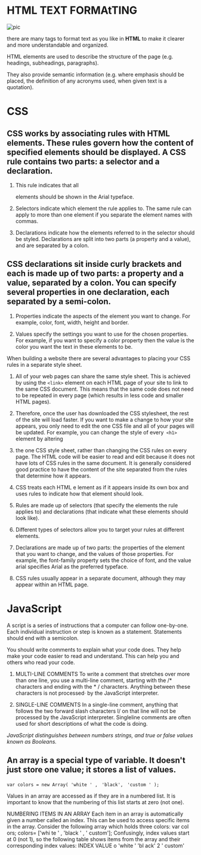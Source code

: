 # HTML TEXT FORMAtTING

![pic](https://www.templatemonster.com/blog/wp-content/uploads/2018/12/overapi.jpg)

there are many tags to format text as you like in **HTML** to make it clearer and more understandable and organized.

HTML elements are used to describe the structure of
the page (e.g. headings, subheadings, paragraphs).

They also provide semantic information (e.g. where
emphasis should be placed, the definition of any
acronyms used, when given text is a quotation).

# CSS 

## CSS works by associating rules with HTML elements. These rules govern how the content of specified elements should be displayed. A CSS rule contains two parts: a selector and a declaration.

1. This rule indicates that all <p>
elements should be shown in the
Arial typeface.

2. Selectors indicate which
element the rule applies to.
The same rule can apply to
more than one element if you
separate the element names
with commas.


3. Declarations indicate how
the elements referred to in
the selector should be styled.
Declarations are split into two
parts (a property and a value),
and are separated by a colon.

## CSS declarations sit inside curly brackets and each is made up of two parts: a property and a value, separated by a colon. You can specify several properties in one declaration, each separated by a semi-colon.

1. Properties indicate the aspects
of the element you want to
change. For example, color, font,
width, height and border.

2. Values specify the settings
you want to use for the chosen
properties. For example, if you
want to specify a color property
then the value is the color you
want the text in these elements
to be.



When building a website there are several advantages to placing your
CSS rules in a separate style sheet.

1. All of your web pages can share
the same style sheet. This is
achieved by using the ```<link>```
element on each HTML page of
your site to link to the same CSS
document. This means that the
same code does not need to be
repeated in every page (which
results in less code and smaller
HTML pages).

2. Therefore, once the user has
downloaded the CSS stylesheet,
the rest of the site will load
faster. If you want to make a
change to how your site appears,
you only need to edit the one
CSS file and all of your pages
will be updated. For example,
you can change the style of
every``` <h1>``` element by altering

3. the one CSS style sheet, rather
than changing the CSS rules on
every page. The HTML code
will be easier to read and edit
because it does not have lots of
CSS rules in the same document.
It is generally considered good
practice to have the content of
the site separated from the rules
that determine how it appears.


1. CSS treats each HTML e  lement as if it appears inside
its own box and uses rules to indicate how that
element should look.

2. Rules are made up of selectors (that specify the
elements the rule applies to) and declarations (that
indicate what these elements should look like).

3. Different types of selectors allow you to target your
rules at different elements.

4. Declarations are made up of two parts: the properties
of the element that you want to change, and the values
of those properties. For example, the font-family
property sets the choice of font, and the value arial
specifies Arial as the preferred typeface.

5. CSS rules usually appear in a separate document,
although they may appear within an HTML page.



# JavaScript 

A script is a series of instructions that a computer can follow one-by-one.
Each individual instruction or step is known as a statement.
Statements should end with a semicolon.

You should write comments to explain what your code does.
They help make your code easier to read and understand.
This can help you and others who read your code. 

1. MULTI-LINE COMMENTS
To write a comment that stretches over more than
one line, you use a multi-line comment, starting with
the /* characters and ending with the * / characters.
Anything between these characters is not processed·
by the JavaScript interpreter.

2. SINGLE-LINE COMMENTS
In a single-line comment, anything that follows the
two forward slash characters I/ on that line will not
be processed by the JavaScript interpreter. Singleline
comments are often used for short descriptions
of what the code is doing.

 *JavaScript distinguishes between numbers strings, and true or false values known as Booleans.*


## An array is a special type of variable. It doesn't just store one value; it stores a list of values.

``` var colors = new Array( 'white ' ,  ```
                           ``` 'black', ```
                          ```  'custom ' ); ```



Values in an array are accessed as if they are in
a numbered list. It is important to know that the
numbering of this list starts at zero (not one).

NUMBERING ITEMS IN
AN ARRAY
Each item in an array is
automatically given a number
called an index. This can be used
to access specific items in the
array. Consider the following
array which holds three colors:
var col ors;
colors= ['whi te ' ,
'black ' ,
' custom'];
Confusingly, index values start at
0 (not 1), so the following table
shows items from the array and
their corresponding index values:
INDEX VALUE
o 'white '
'bl ack'
2 ' custom'

